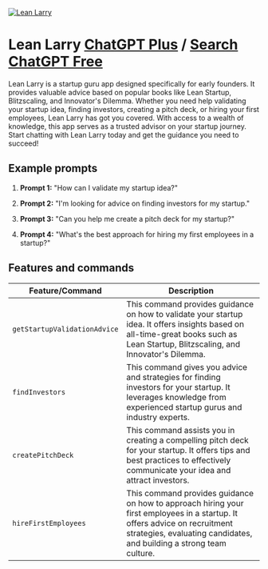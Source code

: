 
[![Lean Larry](https://files.oaiusercontent.com/file-4YitwacL9i3qFoYuG8ltpD7O?se=2123-10-17T03%3A00%3A05Z&sp=r&sv=2021-08-06&sr=b&rscc=max-age%3D31536000%2C%20immutable&rscd=attachment%3B%20filename%3D1fe20408-2111-4d96-a4ff-c827e74eea02.png&sig=oxVmHRfrgFB7DmFQHXMPrLYuXJc/IcJxHXzvsF0a5G4%3D)](https://chat.openai.com/g/g-BTK4aezYp-lean-larry)

# Lean Larry [ChatGPT Plus](https://chat.openai.com/g/g-BTK4aezYp-lean-larry) / [Search ChatGPT Free](https://gptcall.net/index.html#/?search=Lean%20Larry)

Lean Larry is a startup guru app designed specifically for early founders. It provides valuable advice based on popular books like Lean Startup, Blitzscaling, and Innovator's Dilemma. Whether you need help validating your startup idea, finding investors, creating a pitch deck, or hiring your first employees, Lean Larry has got you covered. With access to a wealth of knowledge, this app serves as a trusted advisor on your startup journey. Start chatting with Lean Larry today and get the guidance you need to succeed!

## Example prompts

1. **Prompt 1:** "How can I validate my startup idea?"

2. **Prompt 2:** "I'm looking for advice on finding investors for my startup."

3. **Prompt 3:** "Can you help me create a pitch deck for my startup?"

4. **Prompt 4:** "What's the best approach for hiring my first employees in a startup?"


## Features and commands

| Feature/Command | Description |
| --- | --- |
| `getStartupValidationAdvice` | This command provides guidance on how to validate your startup idea. It offers insights based on all-time-great books such as Lean Startup, Blitzscaling, and Innovator's Dilemma. |
| `findInvestors` | This command gives you advice and strategies for finding investors for your startup. It leverages knowledge from experienced startup gurus and industry experts. |
| `createPitchDeck` | This command assists you in creating a compelling pitch deck for your startup. It offers tips and best practices to effectively communicate your idea and attract investors. |
| `hireFirstEmployees` | This command provides guidance on how to approach hiring your first employees in a startup. It offers advice on recruitment strategies, evaluating candidates, and building a strong team culture. |


